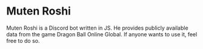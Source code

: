 # Muten Roshi
Muten Roshi is a Discord bot written in JS. He provides publicly available data from the game Dragon Ball Online Global.
If anyone wants to use it, feel free to do so.